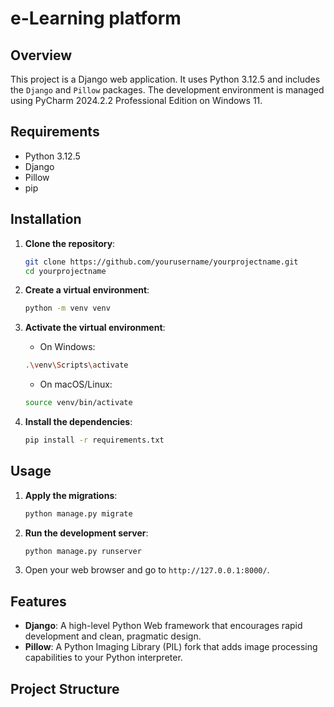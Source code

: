 
# e-Learning platform

## Overview

This project is a Django web application. It uses Python 3.12.5 and includes the `Django` and `Pillow` packages. The development environment is managed using PyCharm 2024.2.2 Professional Edition on Windows 11.

## Requirements

- Python 3.12.5
- Django
- Pillow
- pip

## Installation

1. **Clone the repository**:
    ```sh
    git clone https://github.com/yourusername/yourprojectname.git
    cd yourprojectname
    ```

2. **Create a virtual environment**:
    ```sh
    python -m venv venv
    ```

3. **Activate the virtual environment**:
    - On Windows:
    ```sh
    .\venv\Scripts\activate
    ```
    - On macOS/Linux:
    ```sh
    source venv/bin/activate
    ```

4. **Install the dependencies**:
    ```sh
    pip install -r requirements.txt
    ```

## Usage

1. **Apply the migrations**:
    ```sh
    python manage.py migrate
    ```

2. **Run the development server**:
    ```sh
    python manage.py runserver
    ```

3. Open your web browser and go to `http://127.0.0.1:8000/`.

## Features

- **Django**: A high-level Python Web framework that encourages rapid development and clean, pragmatic design.
- **Pillow**: A Python Imaging Library (PIL) fork that adds image processing capabilities to your Python interpreter.

## Project Structure